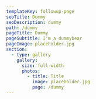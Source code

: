```yaml
---
templateKey: followup-page
seoTitle: Dummy
seoDescription: dummy
path: /dummy
pageTitle: Dummy
pageSubtitle: I'm a dummybear
pageImage: placeholder.jpg
section:
  - type: gallery
    gallery:
      size: full-width
      photos:
        - title: Title
          image: placeholder.jpg
          page: /dummy
---
```

